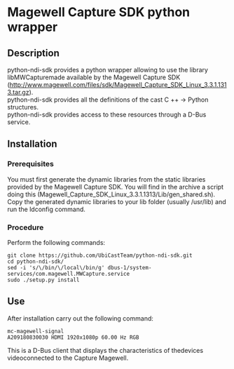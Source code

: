 # Magewell Capture SDK python wrapper

## Description
python-ndi-sdk provides a python wrapper allowing to use the library 
libMWCapturemade available by the Magewell Capture SDK (http://www.magewell.com/files/sdk/Magewell_Capture_SDK_Linux_3.3.1.1313.tar.gz).  
python-ndi-sdk provides all the definitions of the
cast C ++ -> Python structures.  
python-ndi-sdk provides access to these resources through a D-Bus service.

## Installation
### Prerequisites
You must first generate the dynamic libraries from the 
static libraries provided by the Magewell Capture SDK.
You will find in the archive a script doing this (Magewell_Capture_SDK_Linux_3.3.1.1313/Lib/gen_shared.sh).
Copy the generated dynamic libraries to your lib folder (usually 
/usr/lib) and run the ldconfig command.
### Procedure
Perform the following commands:
```
git clone https://github.com/UbiCastTeam/python-ndi-sdk.git
cd python-ndi-sdk/
sed -i 's/\/bin/\/local\/bin/g' dbus-1/system-services/com.magewell.MWCapture.service
sudo ./setup.py install
```

## Use
After installation carry out the following command:
```
mc-magewell-signal 
A209180830030 HDMI 1920x1080p 60.00 Hz RGB
```
This is a D-Bus client that displays the characteristics of thedevices
videoconnected to the Capture Magewell.


